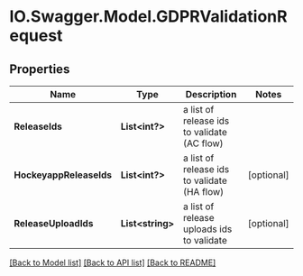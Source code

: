 # IO.Swagger.Model.GDPRValidationRequest
## Properties

Name | Type | Description | Notes
------------ | ------------- | ------------- | -------------
**ReleaseIds** | **List&lt;int?&gt;** | a list of release ids to validate (AC flow) | 
**HockeyappReleaseIds** | **List&lt;int?&gt;** | a list of release ids to validate (HA flow) | [optional] 
**ReleaseUploadIds** | **List&lt;string&gt;** | a list of release uploads ids to validate | [optional] 

[[Back to Model list]](../README.md#documentation-for-models) [[Back to API list]](../README.md#documentation-for-api-endpoints) [[Back to README]](../README.md)

